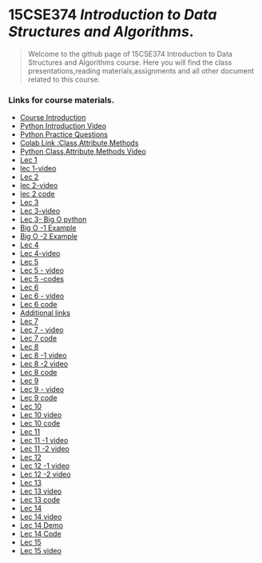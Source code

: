 # 15CSE374 _Introduction to Data Structures and Algorithms_.
> Welcome to the github page of 15CSE374 Introduction to Data Structures and Algorithms course. Here you will find the class presentations,reading materials,assignments and all other document related to this course.

### Links for course materials.
- [Course Introduction][intro_pdf]
- [Python Introduction Video][python_vid]
- [Python Practice Questions][python_folder]
- [Colab Link :Class,Attribute,Methods][colab-link]
- [Python Class,Attribute,Methods Video][oop-video]
- [Lec 1][Lec-1 pdf]
- [lec 1-video][lec1_vid]
- [Lec 2][Lec-2 pdf]
- [lec 2-video][lec2_vid]
- [lec 2 code][codeL2]
- [Lec 3][Lec-3 pdf]
- [Lec 3-video][lec3_vid]
- [Lec 3- Big O python ][lecBigOvid]
- [Big O -1 Example ][bigO1]
- [Big O -2 Example ][bigO2]
- [Lec 4][lec4]
- [Lec 4-video][lec4_vid]
- [Lec 5][lec5]
- [Lec 5 - video][lec5_vid]
- [Lec 5 -codes][l5code]
- [Lec 6][lec6]
- [Lec 6 - video][l6vid]
- [Lec 6 code][l6code]
- [Additional links][links]
- [Lec 7][lec7]
- [Lec 7 - video][l7vid]
- [Lec 7 code][l7code]
- [Lec 8][lec8]
- [Lec 8 -1 video][l8-1vid]
- [Lec 8 -2 video][l8-2vid]
- [Lec 8 code][l8code]
- [Lec 9][lec9]
- [Lec 9 - video][l9vid]
- [Lec 9 code][l9code]
- [Lec 10][lec10]
- [Lec 10 video][l0vid]
- [Lec 10 code][l10code]
- [Lec 11][lec11]
- [Lec 11 -1 video][l1-1vid]
- [Lec 11 -2 video][l1-2vid]
- [Lec 12][lec11]
- [Lec 12 -1 video][l12-1vid]
- [Lec 12 -2 video][l12-2vid]
- [Lec 13][lec13]
- [Lec 13 video][l13vid]
- [Lec 13 code][l13code]
- [Lec 14][lec14]
- [Lec 14 video][l14vid]
- [Lec 14 Demo][l14dem]
- [Lec 14 Code][l14code]
- [Lec 15][lec15]
- [Lec 15 video][l15vid]

[intro_pdf]:https://github.com/sarathtv/15CSE374-Intro-to-DS-Algorithms/blob/master/Presentations/15CSE374_Course_Intro.pdf
[python_vid]:https://youtu.be/4rvwGXWytWQ
[python_folder]:https://github.com/sarathtv/15CSE374-Intro-to-DS-Algorithms/tree/master/Additional%20Content/Python
[colab-link]:https://colab.research.google.com/drive/1ixO5ouS-j_WmOzqatAa3BmMn4sjn8DME?usp=sharing
[oop-video]:https://youtu.be/odT-oO7JphU
[Lec-1 pdf]:https://github.com/sarathtv/15CSE374-Intro-to-DS-Algorithms/blob/master/Presentations/15CSE374_Lec_1.pdf
[lec1_vid]:https://youtu.be/6kfRyVOx7n0

[Lec-2 pdf]:https://github.com/sarathtv/15CSE374-Intro-to-DS-Algorithms/blob/master/Presentations/15CSE374_Lec_2.pdf
[lec2_vid]:https://youtu.be/HfkKFy8AKxY
[codeL2]:https://github.com/sarathtv/15CSE374-Intro-to-DS-Algorithms/tree/master/Additional%20Content/Lec%202

[Lec-3 pdf]:https://github.com/sarathtv/15CSE374-Intro-to-DS-Algorithms/blob/master/Presentations/15CSE374_Lec_3.pdf
[lec3_vid]:https://youtu.be/H4rlm1s_ksI

[lecBigOvid]:https://youtu.be/h1c4E9vzQtc
[bigO1]:https://github.com/sarathtv/15CSE374-Intro-to-DS-Algorithms/blob/master/Presentations/15CSE374_Lec_3-Prac_Big-O-1.pdf
[bigO2]:https://github.com/sarathtv/15CSE374-Intro-to-DS-Algorithms/blob/master/Presentations/15CSE374_Lec_3-Prac_Big-O-2.pdf

[lec4]:https://github.com/sarathtv/15CSE374-Intro-to-DS-Algorithms/blob/master/Presentations/15CSE374_Lec_4.pdf
[lec4_vid]:https://youtu.be/dh_bK4qCWKk

[lec5]:https://github.com/sarathtv/15CSE374-Intro-to-DS-Algorithms/blob/master/Presentations/15CSE374_Lec_5.pdf

[lec5_vid]:https://youtu.be/klbXj6pVd3s

[l5code]:https://github.com/sarathtv/15CSE374-Intro-to-DS-Algorithms/tree/master/Additional%20Content/Lec%205

[lec6]:https://github.com/sarathtv/15CSE374-Intro-to-DS-Algorithms/blob/master/Presentations/15CSE374_Lec_6.pdf
[l6vid]:https://youtu.be/dLTpO4dEFV8
[l6code]:https://github.com/sarathtv/15CSE374-Intro-to-DS-Algorithms/tree/master/Additional%20Content/Lec%206

[links]:https://github.com/sarathtv/15CSE374-Intro-to-DS-Algorithms/blob/master/Additional%20Content/Additional%20Theory%20links.pdf


[lec7]:https://github.com/sarathtv/15CSE374-Intro-to-DS-Algorithms/blob/master/Presentations/15CSE374_Lec_7.pdf
[l7vid]:https://youtu.be/NV5MijK0f80
[l7code]:https://github.com/sarathtv/15CSE374-Intro-to-DS-Algorithms/tree/master/Additional%20Content/Lec%207

[lec8]:https://github.com/sarathtv/15CSE374-Intro-to-DS-Algorithms/blob/master/Presentations/15CSE374_Lec_8.pdf
[l8-1vid]:https://youtu.be/XCwwLgXJlv0
[l8-2vid]:https://youtu.be/O6lvubuERJA
[l8code]:https://github.com/sarathtv/15CSE374-Intro-to-DS-Algorithms/blob/master/Additional%20Content/Lec%208/Linked_List.pdf

[lec9]:https://github.com/sarathtv/15CSE374-Intro-to-DS-Algorithms/blob/master/Presentations/15CSE374_Lec_9.pdf
[l9vid]:https://youtu.be/1uTm-oICFgg
[l9code]:https://github.com/sarathtv/15CSE374-Intro-to-DS-Algorithms/tree/master/Additional%20Content/Lec%209

[lec10]:https://github.com/sarathtv/15CSE374-Intro-to-DS-Algorithms/blob/master/Presentations/15CSE374_Lec_10.pdf
[l0vid]:https://youtu.be/IAnhOBJMv9I
[l10code]:https://github.com/sarathtv/15CSE374-Intro-to-DS-Algorithms/tree/master/Additional%20Content/Lec%2010

[lec11]:https://github.com/sarathtv/15CSE374-Intro-to-DS-Algorithms/blob/master/Presentations/15CSE374_Lec_11.pdf
[l1-1vid]:https://youtu.be/wkTWEoBR218
[l1-2vid]:https://youtu.be/haEEtSw97_0

[lec11]:https://github.com/sarathtv/15CSE374-Intro-to-DS-Algorithms/blob/master/Presentations/15CSE374_Lec_12.pdf
[l12-1vid]:https://youtu.be/P2CWoR_7sg4
[l12-2vid]:https://youtu.be/51oYeecLaiQ


[lec13]:https://github.com/sarathtv/15CSE374-Intro-to-DS-Algorithms/blob/master/Presentations/15CSE374_Lec_13.pdf
[l13vid]:https://youtu.be/V9V2NknvAvg
[l13code]:https://github.com/sarathtv/15CSE374-Intro-to-DS-Algorithms/tree/master/Additional%20Content/Lec%2013

[lec14]:https://github.com/sarathtv/15CSE374-Intro-to-DS-Algorithms/blob/master/Presentations/15CSE374_Lec_14.pdf
[l14vid]:https://youtu.be/h5PDcmGdf0U
[l14dem]:https://youtu.be/xBJ-yg-Arlk
[l14code]:https://github.com/sarathtv/15CSE374-Intro-to-DS-Algorithms/tree/master/Additional%20Content/Lec%2014

[lec15]:https://github.com/sarathtv/15CSE374-Intro-to-DS-Algorithms/blob/master/Presentations/15CSE374_Lec_15.pdf
[l15vid]:https://youtu.be/ZOWApIZdEs4 